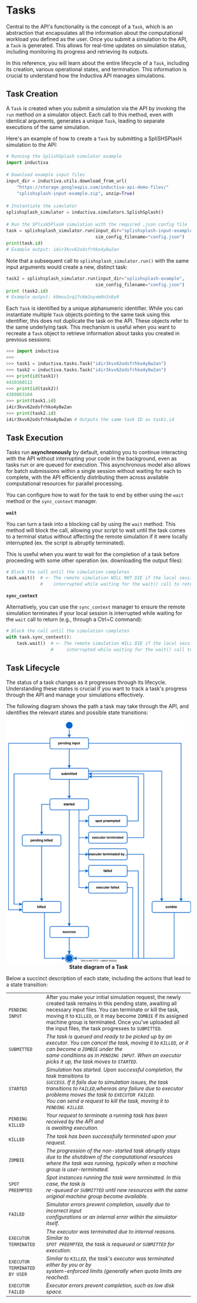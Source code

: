 # Tasks

Central to the API's functionality is the concept of a `Task`, which is an 
abstraction that encapsulates all the information about the
computational workload you defined as the user. Once you submit a simulation to the 
API, a `Task` is generated. This allows for real-time updates on simulation status, 
including monitoring its progress and retrieving its outputs.

In this reference, you will learn about the entire lifecycle of a `Task`, 
including its creation, various operational states, and termination. This information 
is crucial to understand how the Inductiva API manages simulations.

## Task Creation

A `Task` is created when you submit a simulation via the API by invoking the `run` 
method on a simulator object. Each call to this method, even with identical arguments, 
generates a unique `Task`, leading to separate executions of the same simulation.

Here's an example of how to create a `Task` by submitting a SpliSHSPlasH simulation 
to the API:

```python
# Running the SplishSplash simulator example
import inductiva

# Download example input files
input_dir = inductiva.utils.download_from_url(
    "https://storage.googleapis.com/inductiva-api-demo-files/"
    "splishsplash-input-example.zip", unzip=True)

# Instantiate the simulator
splishsplash_simulator = inductiva.simulators.SplishSplash()

# Run the SPlisHSPlasH simulation with the required .json config file
task = splishsplash_simulator.run(input_dir="splishsplash-input-example",
                                  sim_config_filename="config.json")
print(task.id)  
# Example output: i4ir3kvv62odsfrhko4y8w2an
```

Note that a subsequent call to `splishsplash_simulator.run()` with the same
input arguments would create a new, distinct task:

```python
task2 = splishsplash_simulator.run(input_dir="splishsplash-example",
                                  sim_config_filename="config.json")
print (task2.id)  
# Example output: k9muu1vq1fc6m2oyxm0n3n8y0
```

Each `Task` is identified by a unique alphanumeric identifier. While you can 
instantiate multiple `Task` objects pointing to the same task using this identifier, 
this does not duplicate the task on the API. These objects refer to the same underlying 
task. This mechanism is useful when you want to recreate a `Task` object to 
retrieve information about tasks you created in previous sessions:

```python
>>> import inductiva
>>>
>>> task1 = inductiva.tasks.Task("i4ir3kvv62odsfrhko4y8w2an")
>>> task2 = inductiva.tasks.Task("i4ir3kvv62odsfrhko4y8w2an")
>>> print(id(task1))
4410160112
>>> print(id(task2))
4389863104
>>> print(task1.id)
i4ir3kvv62odsfrhko4y8w2an
>>> print(task2.id)
i4ir3kvv62odsfrhko4y8w2an # Outputs the same task ID as task1.id
```

## Task Execution

Tasks run **asynchronously** by default, enabling you to continue interacting with
the API without interrupting your code in the background, even as tasks run or are 
queued for execution. This asynchronous model also allows for batch submissions within 
a single session without waiting for each to complete, with the API efficiently 
distributing them across available computational resources for parallel processing. 

You can configure how to wait for the task to end by either using the `wait` method or 
the `sync_context` manager. 

**`wait`**

You can turn a task into a blocking call by using the `wait` method.
This method will block the call, allowing your script to wait until the task comes 
to a terminal status without affecting the remote simulation if it were locally 
interrupted (ex. the script is abruptly terminated). 

This is useful when you want to wait for the completion of a task before proceeding 
with some other operation (ex. downloading the output files):

```python
# Block the call until the simulation completes
task.wait()  # <- The remote simulation WILL NOT DIE if the local session is
             #    interrupted while waiting for the wait() call to return
```

**`sync_context`**

Alternatively, you can use the `sync_context` manager to ensure the remote simulation 
terminates if your local session is interrupted while waiting for the `wait` call 
to return (e.g., through a Ctrl+C command):

```python
# Block the call until the simulation completes
with task.sync_context():
    task.wait()  # <- The remote simulation WILL DIE if the local session is
                 #     interrupted while waiting for the wait() call to return
```
## Task Lifecycle

The status of a task changes as it progresses through its lifecycle. Understanding 
these states is crucial if you want to track a task's progress through the API and 
manage your simulations effectively. 

The following diagram shows the path a task may take through the API, and identifies 
the relevant states and possible state transitions:


<div align="center">
   <img src="../_static/task_state.svg" alt="Task state diagram">
   <figcaption align = "center"><b>State diagram of a Task</b></figcaption>
</div>



Below a succinct description of each state, including the actions that
lead to a state transition:

|  	|  	|
|---	|---	|
| `PENDING INPUT` 	| After you make your initial simulation request, the newly created task remains in this pending state, awaiting all necessary input files. You can terminate or kill the task, moving it to `KILLED`, or it may become `ZOMBIE` if its assigned machine group is terminated. Once you've uploaded all the input files, the task progresses to `SUBMITTED`. 	|
| `SUBMITTED` 	| _The task is queued and ready to be picked up by an executor. You can cancel the task, moving it to `KILLED`, or it can become a `ZOMBIE` under the <br> same conditions as in `PENDING INPUT`. When an executor picks it up, the task moves to `STARTED`._ 	|
| `STARTED` 	| _Simulation has started. Upon successful completion, the task transitions to <br>`SUCCESS`. If it fails due to simulation issues, the task transitions to `FAILED`,whereas any failure due to executor problems moves the task to `EXECUTOR FAILED`. <br>You can send a request to kill the task, moving it to `PENDING KILLED`._ 	|
| `PENDING KILLED` 	| _Your request to terminate a running task has been received by the API and <br>is awaiting execution._ 	|
| `KILLED` 	| _The task has been successfully terminated upon your request._ 	|
| `ZOMBIE` 	| _The progression of the non-started task abruptly stops due to the shutdown of the computational resources where the task was running, typically when a machine group is user-terminated._ 	|
| `SPOT PREEMPTED` 	| _Spot instances running the task were terminated. In this case, the task is <br>re-queued or `SUBMITTED` until new resources with the same original machine group become available._ 	|
| `FAILED` 	| _Simulator errors prevent completion, usually due to incorrect input <br>configurations or an internal error within the simulator itself._ 	|
| `EXECUTOR TERMINATED` 	| _The executor was terminated due to internal reasons. Similar to <br>`SPOT PREEMPTED`, the task is requeued or `SUBMITTED` for execution._ 	|
| `EXECUTOR TERMINATED BY USER` 	| _Similar to `KILLED`, the task's executor was terminated either by you or by <br>system-enforced limits (generally when quota limits are reached)._ 	|
| `EXECUTOR FAILED` 	| _Executor errors prevent completion, such as low disk space._ 	|
